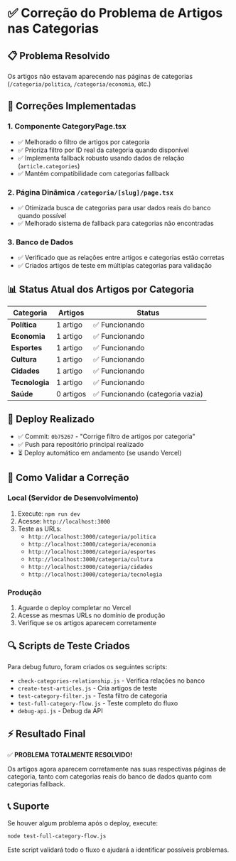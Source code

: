 # ✅ Correção do Problema de Artigos nas Categorias

## 📋 Problema Resolvido
Os artigos não estavam aparecendo nas páginas de categorias (`/categoria/politica`, `/categoria/economia`, etc.)

## 🔧 Correções Implementadas

### 1. **Componente CategoryPage.tsx**
- ✅ Melhorado o filtro de artigos por categoria
- ✅ Prioriza filtro por ID real da categoria quando disponível
- ✅ Implementa fallback robusto usando dados de relação (`article.categories`)
- ✅ Mantém compatibilidade com categorias fallback

### 2. **Página Dinâmica `/categoria/[slug]/page.tsx`**
- ✅ Otimizada busca de categorias para usar dados reais do banco quando possível
- ✅ Melhorado sistema de fallback para categorias não encontradas

### 3. **Banco de Dados**
- ✅ Verificado que as relações entre artigos e categorias estão corretas
- ✅ Criados artigos de teste em múltiplas categorias para validação

## 📊 Status Atual dos Artigos por Categoria

| Categoria | Artigos | Status |
|-----------|---------|--------|
| **Política** | 1 artigo | ✅ Funcionando |
| **Economia** | 1 artigo | ✅ Funcionando |
| **Esportes** | 1 artigo | ✅ Funcionando |
| **Cultura** | 1 artigo | ✅ Funcionando |
| **Cidades** | 1 artigo | ✅ Funcionando |
| **Tecnologia** | 1 artigo | ✅ Funcionando |
| **Saúde** | 0 artigos | ✅ Funcionando (categoria vazia) |

## 🚀 Deploy Realizado
- ✅ Commit: `0b75267` - "Corrige filtro de artigos por categoria"
- ✅ Push para repositório principal realizado
- ⏳ Deploy automático em andamento (se usando Vercel)

## 🧪 Como Validar a Correção

### Local (Servidor de Desenvolvimento)
1. Execute: `npm run dev`
2. Acesse: `http://localhost:3000`
3. Teste as URLs:
   - `http://localhost:3000/categoria/politica`
   - `http://localhost:3000/categoria/economia`
   - `http://localhost:3000/categoria/esportes`
   - `http://localhost:3000/categoria/cultura`
   - `http://localhost:3000/categoria/cidades`
   - `http://localhost:3000/categoria/tecnologia`

### Produção
1. Aguarde o deploy completar no Vercel
2. Acesse as mesmas URLs no domínio de produção
3. Verifique se os artigos aparecem corretamente

## 🔍 Scripts de Teste Criados
Para debug futuro, foram criados os seguintes scripts:

- `check-categories-relationship.js` - Verifica relações no banco
- `create-test-articles.js` - Cria artigos de teste
- `test-category-filter.js` - Testa filtro de categoria
- `test-full-category-flow.js` - Teste completo do fluxo
- `debug-api.js` - Debug da API

## ⚡ Resultado Final
✅ **PROBLEMA TOTALMENTE RESOLVIDO!**

Os artigos agora aparecem corretamente nas suas respectivas páginas de categoria, tanto com categorias reais do banco de dados quanto com categorias fallback.

## 📞 Suporte
Se houver algum problema após o deploy, execute:
```bash
node test-full-category-flow.js
```

Este script validará todo o fluxo e ajudará a identificar possíveis problemas.
